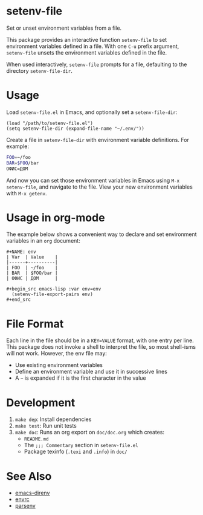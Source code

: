 # setenv-file

Set or unset environment variables from a file.

This package provides an interactive function `setenv-file` to set environment
variables defined in a file. With one `C-u` prefix argument, `setenv-file`
unsets the environment variables defined in the file.

When used interactively, `setenv-file` prompts for a file, defaulting to the
directory `setenv-file-dir`.


# Usage

Load `setenv-file.el` in Emacs, and optionally set a `setenv-file-dir`:

```emacs-lisp
(load "/path/to/setenv-file.el")
(setq setenv-file-dir (expand-file-name "~/.env/"))
```

Create a file in `setenv-file-dir` with environment variable definitions. For
example:

```sh
FOO=~/foo
BAR=$FOO/bar
ОФИС=ДОМ
```

And now you can set those environment variables in Emacs using `M-x
setenv-file`, and navigate to the file. View your new environment variables with
`M-x getenv`.


# Usage in org-mode

The example below shows a convenient way to declare and set environment
variables in an `org` document:

    #+NAME: env
    | Var  | Value    |
    |------+----------|
    | FOO  | ~/foo    |
    | BAR  | $FOO/bar |
    | ОФИС | ДОМ      |
    
    #+begin_src emacs-lisp :var env=env
      (setenv-file-export-pairs env)
    #+end_src


# File Format

Each line in the file should be in a `KEY=VALUE` format, with one entry per
line. This package does not invoke a shell to interpret the file, so most
shell-isms will not work. However, the env file may:

-   Use existing environment variables
-   Define an environment variable and use it in successive lines
-   A `~` is expanded if it is the first character in the value


# Development

1.  `make dep`: Install dependencies
2.  `make test`: Run unit tests
3.  `make doc`: Runs an org export on `doc/doc.org` which creates:
    -   `README.md`
    -   The `;;; Commentary` section in `setenv-file.el`
    -   Package texinfo (`.texi` and `.info`) in `doc/`


# See Also

-   [emacs-direnv](https://github.com/wbolster/emacs-direnv)
-   [envrc](https://github.com/purcell/envrc)
-   [parsenv](https://github.com/articuluxe/parsenv)
